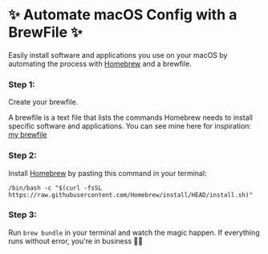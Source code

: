 # ✨ Automate macOS Config with a BrewFile ✨
Easily install software and applications you use on your macOS by automating the process with [Homebrew](https://brew.sh) and a brewfile.

### Step 1:
Create your brewfile. 

A brewfile is a text file that lists the commands Homebrew needs to install specific software and applications. 
You can see mine here for inspiration: [my brewfile]()

### Step 2:
Install [Homebrew](https://brew.sh) by pasting this command in your terminal:

```
/bin/bash -c "$(curl -fsSL https://raw.githubusercontent.com/Homebrew/install/HEAD/install.sh)"
```

### Step 3:
Run `brew bundle` in your terminal and watch the magic happen. If everything runs without error, you're in business 💃🏽

